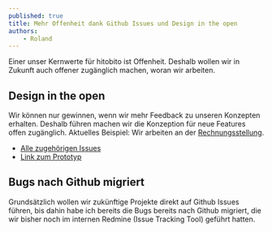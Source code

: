 ```yaml
---
published: true
title: Mehr Offenheit dank Github Issues und Design in the open
authors:
    - Roland
---
```

Einer unser Kernwerte für hitobito ist Offenheit. Deshalb wollen wir in Zukunft auch offener zugänglich machen, woran wir arbeiten.

## Design in the open

Wir können nur gewinnen, wenn wir mehr Feedback zu unseren Konzepten erhalten. Deshalb führen machen wir die Konzeption für neue Features offen zugänglich. Aktuelles Beispiel: Wir arbeiten an der [Rechnungsstellung](https://github.com/hitobito/hitobito/issues/18). 
- [Alle zugehörigen Issues](https://github.com/hitobito/hitobito/milestones/Rechnungsstellung)
- [Link zum Prototyp](https://invis.io/S47MIDEDH#/165849462_Rechnungsstellung_Einstieg_Copy)

## Bugs nach Github migriert

Grundsätzlich wollen wir zukünftige Projekte direkt auf Github Issues führen, bis dahin habe ich bereits die Bugs bereits nach Github migriert, die wir bisher noch im internen Redmine (Issue Tracking Tool) geführt hatten.
